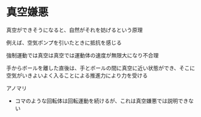 # 真空嫌悪

真空ができそうになると、自然がそれを妨げるという原理

例えば、空気ポンプを引いたときに抵抗を感じる

強制運動では真空は真空では運動体の速度が無限大になり不合理

手からボールを離した直後は、手とボールの間に真空に近い状態ができ、そこに空気がいきよいよく入ることによる推進力により力を受ける

アノマリ

- コマのような回転体は回転運動を続けるが、これは真空嫌悪では説明できない